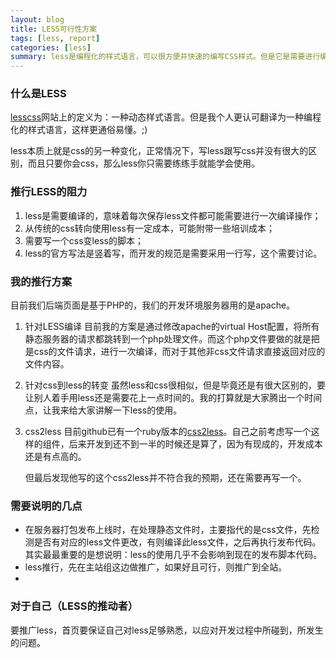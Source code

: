 ```yaml
---
layout: blog
title: LESS可行性方案
tags: [less, report]
categories: [less]
summary: less是编程化的样式语言，可以很方便并快速的编写CSS样式。但是它是需要进行编译的，在真实应用中就需要解决这个问题，怎么去做就是本文要讨论的
---
```

### 什么是LESS
[lesscss](http://www.lesscss.net)网站上的定义为：一种动态样式语言。但是我个人更认可翻译为一种编程化的样式语言，这样更通俗易懂。;)

less本质上就是css的另一种变化，正常情况下，写less跟写css并没有很大的区别，而且只要你会css，那么less你只需要练练手就能学会使用。

### 推行LESS的阻力
1. less是需要编译的，意味着每次保存less文件都可能需要进行一次编译操作；
2. 从传统的css转向使用less有一定成本，可能附带一些培训成本；
3. 需要写一个css变less的脚本；
4. less的官方写法是竖着写，而开发的规范是需要采用一行写，这个需要讨论。

### 我的推行方案
目前我们后端页面是基于PHP的，我们的开发环境服务器用的是apache。

1. 针对LESS编译
    目前我的方案是通过修改apache的virtual Host配置，将所有静态服务器的请求都跳转到一个php处理文件。而这个php文件要做的就是把是css的文件请求，进行一次编译，而对于其他非css文件请求直接返回对应的文件内容。

2. 针对css到less的转变
    虽然less和css很相似，但是毕竟还是有很大区别的，要让别人着手用less还是需要花上一点时间的。我的打算就是大家腾出一个时间点，让我来给大家讲解一下less的使用。

3. css2less
    目前github已有一个ruby版本的[css2less](https://github.com/sickill/css2less)。自己之前考虑写一个这样的组件，后来开发到还不到一半的时候还是算了，因为有现成的，开发成本还是有点高的。

    但最后发现他写的这个css2less并不符合我的预期，还在需要再写一个。

### 需要说明的几点
* 在服务器打包发布上线时，在处理静态文件时，主要指代的是css文件，先检测是否有对应的less文件更改，有则编译此less文件，之后再执行发布代码。其实最最重要的是想说明：less的使用几乎不会影响到现在的发布脚本代码。
* less推行，先在主站组这边做推广，如果好且可行，则推广到全站。
* 

### 对于自己（LESS的推动者）
要推广less，首页要保证自己对less足够熟悉，以应对开发过程中所碰到，所发生的问题。

